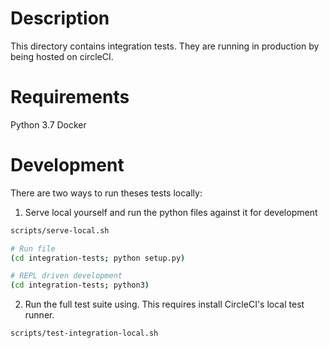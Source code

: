 # Description

This directory contains integration tests. They are running in production by being hosted on circleCI.

# Requirements

Python 3.7
Docker


# Development 

There are two ways to run theses tests locally:

1.  Serve local yourself and run the python files against it for development

```bash
scripts/serve-local.sh

# Run file
(cd integration-tests; python setup.py)

# REPL driven development
(cd integration-tests; python3)
```

2. Run the full test suite using. This requires install CircleCI's local test runner.

```bash
scripts/test-integration-local.sh
```
